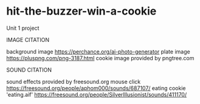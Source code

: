 # hit-the-buzzer-win-a-cookie
Unit 1 project

IMAGE CITATION

background image https://perchance.org/ai-photo-generator
plate image https://pluspng.com/png-3187.html
cookie image provided by pngtree.com

SOUND CITATION

sound effects provided by freesound.org
    mouse click https://freesound.org/people/aphom000/sounds/687107/
    eating cookie 'eating.aif' https://freesound.org/people/SilverIllusionist/sounds/411170/